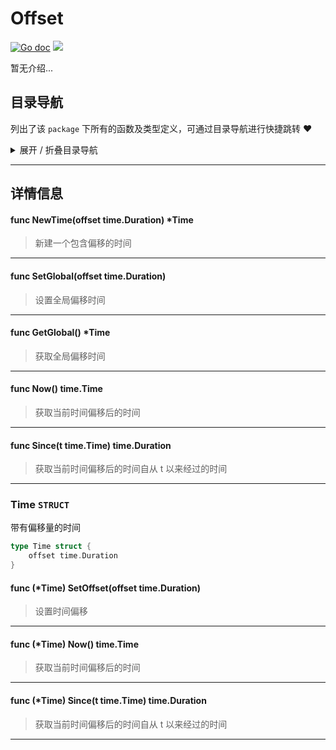 # Offset

[![Go doc](https://img.shields.io/badge/go.dev-reference-brightgreen?logo=go&logoColor=white&style=flat)](https://pkg.go.dev/github.com/kercylan98/minotaur)
![](https://img.shields.io/badge/Email-kercylan@gmail.com-green.svg?style=flat)

暂无介绍...


## 目录导航
列出了该 `package` 下所有的函数及类型定义，可通过目录导航进行快捷跳转 ❤️
<details>
<summary>展开 / 折叠目录导航</summary>


> 包级函数定义

|函数名称|描述
|:--|:--
|[NewTime](#NewTime)|新建一个包含偏移的时间
|[SetGlobal](#SetGlobal)|设置全局偏移时间
|[GetGlobal](#GetGlobal)|获取全局偏移时间
|[Now](#Now)|获取当前时间偏移后的时间
|[Since](#Since)|获取当前时间偏移后的时间自从 t 以来经过的时间


> 类型定义

|类型|名称|描述
|:--|:--|:--
|`STRUCT`|[Time](#time)|带有偏移量的时间

</details>


***
## 详情信息
#### func NewTime(offset time.Duration) *Time
<span id="NewTime"></span>
> 新建一个包含偏移的时间

***
#### func SetGlobal(offset time.Duration)
<span id="SetGlobal"></span>
> 设置全局偏移时间

***
#### func GetGlobal() *Time
<span id="GetGlobal"></span>
> 获取全局偏移时间

***
#### func Now() time.Time
<span id="Now"></span>
> 获取当前时间偏移后的时间

***
#### func Since(t time.Time) time.Duration
<span id="Since"></span>
> 获取当前时间偏移后的时间自从 t 以来经过的时间

***
### Time `STRUCT`
带有偏移量的时间
```go
type Time struct {
	offset time.Duration
}
```
#### func (*Time) SetOffset(offset time.Duration)
> 设置时间偏移
***
#### func (*Time) Now()  time.Time
> 获取当前时间偏移后的时间
***
#### func (*Time) Since(t time.Time)  time.Duration
> 获取当前时间偏移后的时间自从 t 以来经过的时间
***
